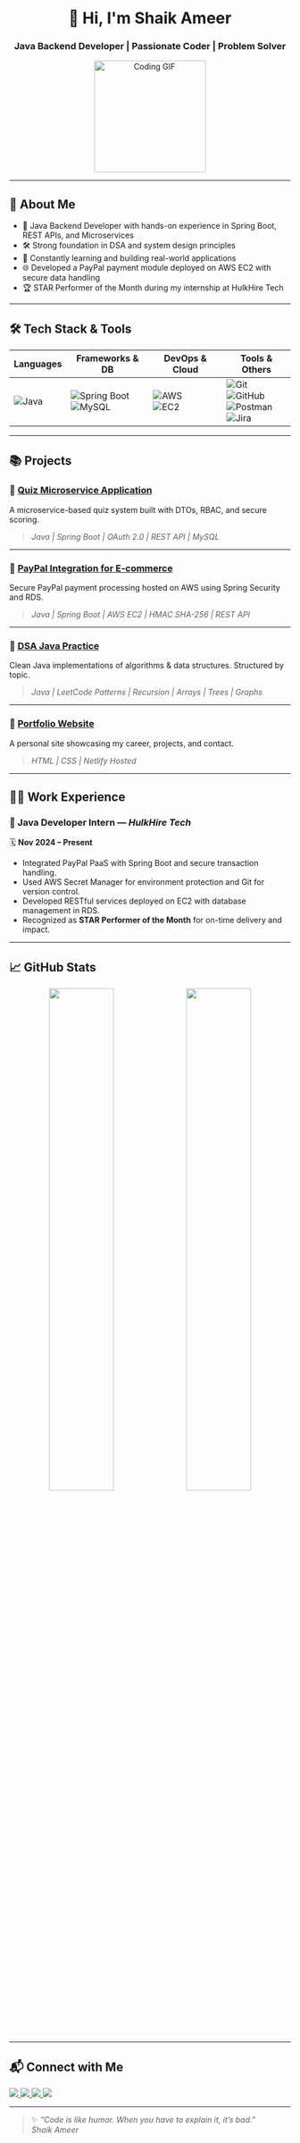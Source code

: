 <h1 align="center">👋 Hi, I'm Shaik Ameer</h1>
<h3 align="center">Java Backend Developer | Passionate Coder | Problem Solver</h3>

<p align="center">
  <img src="https://media.giphy.com/media/qgQUggAC3Pfv687qPC/giphy.gif" width="200" alt="Coding GIF" />
</p>

---

## 🚀 About Me

- 💼 Java Backend Developer with hands-on experience in Spring Boot, REST APIs, and Microservices
- 🛠️ Strong foundation in DSA and system design principles
- 🧠 Constantly learning and building real-world applications
- 🌐 Developed a PayPal payment module deployed on AWS EC2 with secure data handling
- 🏆 STAR Performer of the Month during my internship at HulkHire Tech

---

## 🛠 Tech Stack & Tools

| Languages     | Frameworks & DB       | DevOps & Cloud       | Tools & Others     |
|---------------|------------------------|-----------------------|---------------------|
| ![Java](https://img.shields.io/badge/Java-%23ED8B00.svg?style=for-the-badge&logo=openjdk&logoColor=white) | ![Spring Boot](https://img.shields.io/badge/Spring%20Boot-%236DB33F.svg?style=for-the-badge&logo=spring-boot&logoColor=white) <br> ![MySQL](https://img.shields.io/badge/MySQL-%2300f.svg?style=for-the-badge&logo=mysql&logoColor=white) | ![AWS](https://img.shields.io/badge/AWS-%23FF9900.svg?style=for-the-badge&logo=amazonaws&logoColor=white) <br> ![EC2](https://img.shields.io/badge/EC2-%23FF9900.svg?style=for-the-badge&logo=amazon-ec2&logoColor=white) | ![Git](https://img.shields.io/badge/Git-%23F05032.svg?style=for-the-badge&logo=git&logoColor=white) <br> ![GitHub](https://img.shields.io/badge/GitHub-%23121011.svg?style=for-the-badge&logo=github&logoColor=white) <br> ![Postman](https://img.shields.io/badge/Postman-%23FF6C37.svg?style=for-the-badge&logo=postman&logoColor=white) <br> ![Jira](https://img.shields.io/badge/Jira-%230052CC.svg?style=for-the-badge&logo=jira&logoColor=white) |

---

## 📚 Projects

### 🔹 [Quiz Microservice Application](https://github.com/SHAIKAMEERr/Quiz-Application)
A microservice-based quiz system built with DTOs, RBAC, and secure scoring.

> _Java | Spring Boot | OAuth 2.0 | REST API | MySQL_

---

### 🔹 [PayPal Integration for E-commerce](https://github.com/SHAIKAMEERr/Paypal-Integration)
Secure PayPal payment processing hosted on AWS using Spring Security and RDS.

> _Java | Spring Boot | AWS EC2 | HMAC SHA-256 | REST API_

---

### 🔹 [DSA Java Practice](https://github.com/SHAIKAMEERr/DSA-Practice)
Clean Java implementations of algorithms & data structures. Structured by topic.

> _Java | LeetCode Patterns | Recursion | Arrays | Trees | Graphs_

---

### 🔹 [Portfolio Website](https://shaikameerportfolio.netlify.app)
A personal site showcasing my career, projects, and contact.

> _HTML | CSS | Netlify Hosted_

---

## 👨‍💻 Work Experience

### 💼 Java Developer Intern — *HulkHire Tech*
🗓️ **Nov 2024 – Present**

- Integrated PayPal PaaS with Spring Boot and secure transaction handling.
- Used AWS Secret Manager for environment protection and Git for version control.
- Developed RESTful services deployed on EC2 with database management in RDS.
- Recognized as **STAR Performer of the Month** for on-time delivery and impact.

---

## 📈 GitHub Stats

<p align="center">
  <img src="https://github-readme-stats.vercel.app/api?username=SHAIKAMEERr&show_icons=true&theme=tokyonight&hide_border=true" width="48%" />
  <img src="https://github-readme-stats.vercel.app/api/top-langs/?username=SHAIKAMEERr&layout=compact&theme=tokyonight&hide_border=true" width="48%" />
</p>

---

## 📬 Connect with Me

<p align="left">
  <a href="https://www.linkedin.com/in/ameer-shaikk/" target="_blank">
    <img src="https://img.shields.io/badge/LinkedIn-0077B5.svg?style=for-the-badge&logo=linkedin&logoColor=white" />
  </a>
  <a href="mailto:shaikameerjann@gmail.com">
    <img src="https://img.shields.io/badge/Gmail-D14836.svg?style=for-the-badge&logo=gmail&logoColor=white" />
  </a>
  <a href="https://shaikameer.netlify.app/" target="_blank">
    <img src="https://img.shields.io/badge/Portfolio-000000.svg?style=for-the-badge&logo=vercel&logoColor=white" />
  </a>
  <a href="https://leetcode.com/u/SHAIK_AMEER_/" target="_blank">
    <img src="https://img.shields.io/badge/LeetCode-FFA116.svg?style=for-the-badge&logo=leetcode&logoColor=black" />
  </a>
</p>

---

> ✨ *“Code is like humor. When you have to explain it, it’s bad.”*  
>  _Shaik Ameer_

